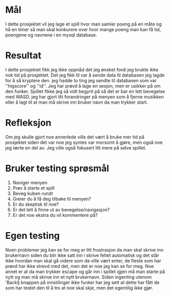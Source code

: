 # Mål
I dette prosjektet vil jeg lage et spill hvor man samler poeng på en måte og hå en timer så man skal konkurere over hvor mange poeng man kan få  tid, poengene og navnene i en mysql database.

# Resultat
I dette prosjektet fikk jeg ikke oppnåd det jeg ønsket fordi jeg brukte ikke nok tid på prosjektet. Det jeg fikk til var å sende data til databasen jeg lagde for å så kryptere den. jeg hadde to ting jeg sendte til databasen som var ''higscore'' og ''id''. Jeg har prøvd å lage en sesjon, men er usikker på om den funker. Spillet fikke jeg så vidt begynt på så det er bar en lett bevegelse med WASD. jeg har gjort litt forandringer på menyen som å fjerne musikken eller å lagt til at man må skrive inn bruker navn da man trykker start.

# Refleksjon
Om jeg skulle gjort noe annerlede ville det vært å bruke mer tid på prosjektet siden det var noe jeg syntes var morsomt å gjøre, men også noe jeg lærte en del av. Jeg ville også fokusert litt mere på selve spillet.

# Bruker testing sprøsmål
1. Naviger menyen
2. Prøv å starte et spill
3. Beveg kuben rundt
4. Greier du å få deg tilbake til menyen?
5. Er du skeptisk til noe?
6. Er det lett å finne ut av bevegelse/navigasjon?
7. Er det noe ekstra du vil kommentere på?

# Egen testing
Noen problemer jeg kan se for meg er litt frustrasjon da man skal skrive inn brukernavn siden du blir ikke satt inn i skrive feltet automatisk og det står ikke hvordan man skal gå videre som da ville vært enter, de fleste som har prøvd har ikke strevd med det, men det er noe jag kan se for meg. Noe annet er at da man trykker escape og går inn i spillet igjen må man starte på nytt og man må skrive inn et nytt brukernavn. Siden ingenting utenom 'Back§ knappen på innstilinger ikke funker har jeg sett at dette har fått de som har testet den til å tro at noe skal skje, men det egentilig ikke gjør. 